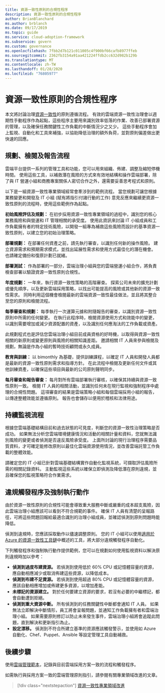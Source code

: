 ```yaml
---
title: 資源一致性原則的合規性程序
description: 資源一致性原則的合規性程序
author: BrianBlanchard
ms.author: brblanch
ms.date: 09/17/2019
ms.topic: guide
ms.service: cloud-adoption-framework
ms.subservice: govern
ms.custom: governance
ms.openlocfilehash: 7fbb2d7b121c011005c4f900bf66cafb8977ffeb
ms.sourcegitcommit: 2362fb3154a91aa421224ffdb2cc632d982b129b
ms.translationtype: MT
ms.contentlocale: zh-TW
ms.lasthandoff: 01/28/2020
ms.locfileid: "76805977"
---
```

# <a name="resource-consistency-policy-compliance-processes"></a>資源一致性原則的合規性程序

本文將討論治理[資源一致性](./index.md)的原則遵循流程。 有效的雲端資源一致性治理會以週期性手動程序作為起點，這些程序主要用來識別效率低落的作業、改善已部署資源的管理，以及確保任務關鍵性工作負載的中斷情況少之又少。 這些手動程序會加上監視、自動化和工具來補強，以協助降低治理的額外負荷，並對原則偏差做出更快速的回應。

## <a name="planning-review-and-reporting-processes"></a>規劃、檢閱及報告流程

雲端平台提供一系列的管理工具和功能，您可以用來組織、佈建、調整及縮短停機時間。 使用這些工具，以補救潛在風險的方式來有效地結構和操作雲端部署，除了與 IT 營運小組和商務專案關係人密切合作之外，還需要妥善思考程式和原則。

以下是一組資源一致性專業領域經常會牽涉到的範例流程。 當您規劃可讓您根據業務變更和開發及 IT 小組 (賦有將指引付諸行動的工作) 意見反應來繼續更資源一致性原則的流程時，使用這些範例作為起點。

**初始風險評估及規劃：** 在初步採用資源一致性專業領域的過程中，識別您的核心業務風險和與營運和 IT 管理相關的承受度。 使用此資訊來討論 IT 小組成員和工作負載擁有者的特定技術風險，以開發一組專為補救這些風險而設計的基準資源一致性原則，以建立您的初始治理策略。

**部署規劃：** 在部署任何資產之前，請先執行審查，以識別任何新的操作風險。 建立資源需求和預期需求模式，並找出延展性需求和使用方式最佳化的潛在機會。 也請確定備份和復原計劃已就緒。

**部署測試：** 作為部署的一部分，雲端治理小組與您的雲端營運小組合作，將負責檢查部署以驗證資源一致性原則合規性。

**年度規劃：** 一年來，執行資源一致性策略的高階審查。 探索公司未來的擴充計劃或優先順序，以及更新雲端採用策略，以找出可能提高的風險或其他新的資源一致性需求。 同時利用這個機會檢閱最新的雲端資源一致性最佳做法，並且將其整合至您的原則和檢閱流程。

**每季審查和規劃：** 每季執行一次運算元據和附隨報告的審查，以識別資源一致性原則中所需的任何變更。 在執行此程序時，檢閱資源使用方式和效能中的變更，以識別需要增加或減少資源配置的資產，以及識別任何應淘汰的工作負載或資產。

此規劃程式也是評估您雲端治理小組目前成員資格的好時機，以取得與資源一致性相關的新原則或變更原則與風險的相關知識差距。 邀請相關 IT 人員來參與檢閱及規劃，無論是作為小組的暫時技術顧問或永久成員。

**教育與訓練：** 以 bimonthly 為基礎，提供訓練課程，以確定 IT 人員和開發人員都是最新的資源一致性原則需求和指導方針。 在此流程中檢閱及更新任何文件或其他訓練資產，以確保這些項目與最新的公司原則聲明同步。

**每月審查和報告審查：** 每月對所有雲端部署執行審核，以確保其持續與資源一致性原則一致。 檢閱 IT 人員的相關活動，並識別任何未在現行監視和強制程序中處理的合規性問題。 這項審查的結果是雲端策略小組和每個雲端採用小組的報告，以傳達整體效能並遵循原則。 報告也會儲存以便用於稽核和法律用途。

## <a name="ongoing-monitoring-processes"></a>持續監視流程

根據您雲端基礎結構目前和過去狀態的可見度，判斷您的資源一致性治理策略是否成功。 如果無法分析您雲端環境健康情況和活動的相關計量和資料，您就無法識別風險的變更或者偵測是否違反風險承受度。 上面所討論的現行治理程序需要品質資料，才可確定能修改原則以最佳化雲端資源使用情況，並改善雲端託管工作負載的整體效能。

請確定您的 IT 小組已針對雲端基礎結構實作自動化監視系統，可擷取評估風險所需的相關記錄資料。 主動監視這些系統以確保立即偵測及降低潛在原則違規，並且確保您的監視策略符合作業需求。

## <a name="violation-triggers-and-enforcement-actions"></a>違規觸發程序及強制執行動作

由於資源一致性原則的合規性可能會導致重大服務中斷或嚴重的成本超支風險，因此雲端治理小組應該可以看到不符合規範的事件。 確保 IT 人員有清楚的呈報路徑，可將這些問題回報給最適合識別的治理小組成員，並確認偵測到原則問題時能降低。

偵測到違規時，您應該採取動作以儘速調整原則。 您的 IT 小組可以使用[適用於 Azure 的資源一致性工具鏈](./toolchain.md)中概述的工具，將大部分違規觸發程序自動化。

下列觸發程序和強制執行動作提供範例，您可以在規劃如何使用監視資料以解決原則違規時加以參考：

- **偵測到過度布建資源。** 若偵測到使用低於 60% CPU 或記憶體容量的資源，應自動相應減少或取消佈建這些資源，以降低成本。
- **偵測到布建不足資源。** 若偵測到使用超過 80% CPU 或記憶體容量的資源，應該自動相應增加或佈建更多資源，以增加產能。
- **未標記的資源建立。** 對於任何要建立資源的要求，若沒有必要的中繼標記，都會自動遭到拒絕。
- **偵測到重大資源中斷。** 所有偵測到的任務關鍵性中斷都會通知 IT 人員。 如果無法立即解決中斷情形，員工將會呈報問題，並通知工作負載擁有者和雲端治理小組。 如果需要原則修訂以防止未來發生事件，雲端治理小組將會追蹤此問題，直到解決和更新指引為止。
- **設定漂移。** 偵測到不符合所建立基準的資源應該觸發警示，並使用如 Azure 自動化、Chef、Puppet、Ansible 等設定管理工具自動補救。

## <a name="next-steps"></a>後續步驟

使用[雲端管理範本](./template.md)，記錄與目前雲端採用方案一致的流程和觸發程序。

如需執行與採用方案一致的雲端管理原則指引，請參閱有關專業領域改進的文章。

> [!div class="nextstepaction"]
> [資源一致性專業領域改進](./discipline-improvement.md)

